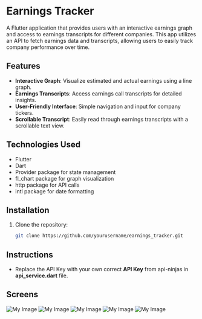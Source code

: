 # Earnings Tracker

A Flutter application that provides users with an interactive earnings graph and access to earnings transcripts for different companies. This app utilizes an API to fetch earnings data and transcripts, allowing users to easily track company performance over time.

## Features

- **Interactive Graph**: Visualize estimated and actual earnings using a line graph.
- **Earnings Transcripts**: Access earnings call transcripts for detailed insights.
- **User-Friendly Interface**: Simple navigation and input for company tickers.
- **Scrollable Transcript**: Easily read through earnings transcripts with a scrollable text view.

## Technologies Used

- Flutter
- Dart
- Provider package for state management
- fl_chart package for graph visualization
- http package for API calls
- intl package for date formatting

## Installation

1. Clone the repository:

   ```bash
   git clone https://github.com/yourusername/earnings_tracker.git

## Instructions 

- Replace the API Key with your own correct **API Key** from api-ninjas in **api_service.dart** file.

## Screens

![My Image](Assets/Images/1.jpg) ![My Image](Assets/Images/2.jpg)
![My Image](Assets/Images/3.jpg) ![My Image](Assets/Images/4.jpg)
![My Image](Assets/Images/5.jpg)

